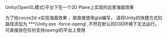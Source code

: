 Unity(OpenGL模式)平台下在一个2D Plane上实现的远景海面效果

为了给cocos2d-x实现海面效果 ，故直接使用glsl编写， 请将Unity的快捷方式的路径添加为   ***/Unity.exe -force-opengl ,不然在默认的D3D环境下无法运行。
可直接放在任何支持opengl的平台上使用
